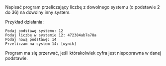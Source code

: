 Napisać program przeliczający liczbę z dowolnego systemu (o podstawie 2 do 36) na dowolny inny system.

Przykład działania:

    Podaj podstawę systemu: 12
    Podaj liczbę w systemie 12: 472384ab7a78a
    Podaj nową podstawę: 14
    Przeliczam na system 14: [wynik]

Program ma się przerwać, jeśli którakolwiek cyfra jest niepoprawna w danej podstawie.
